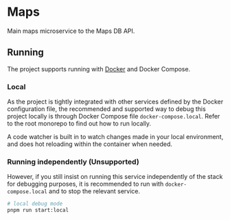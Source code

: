 
# Maps

Main maps microservice to the Maps DB API.

## Running

The project supports running with [Docker](https://www.docker.com/) and Docker Compose.

### Local

As the project is tightly integrated with other services defined by the Docker configuration file, the recommended and supported way to debug this project locally is through Docker Compose file `docker-compose.local`. Refer to the root monorepo to find out how to run locally.

A code watcher is built in to watch changes made in your local environment, and does hot reloading within the container when needed.

### Running independently (Unsupported)

However, if you still insist on running this service independently of the stack for debugging purposes, it is recommended to run with `docker-compose.local` and to stop the relevant service.

```bash
# local debug mode
pnpm run start:local
```
